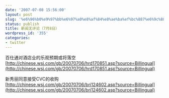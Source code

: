 ```yaml
---
date: '2007-07-08 15:56:00'
layout: post
slug: '%e6%96%b0%e9%97%bb%e6%97%a0%e8%af%84%e8%ae%ba%ef%bc%887%e6%9c%888%e6%97%a5%ef%bc%89'
status: publish
title: 新闻无评论（7月8日）
wordpress_id: '355'
categories:
- twitter
---
```


百仕通对酒店业的乐观预期或将落空  
[http://chinese.wsj.com/gb/20070706/hrd170851.asp?source=Billingual](http://chinese.wsj.com/gb/20070706/hrd170851.asp?source=Billingual)

新秀丽同意接受CVC的收购  
[http://chinese.wsj.com/gb/20070706/bri124602.asp?source=Billingual](http://chinese.wsj.com/gb/20070706/bri124602.asp?source=Billingual)
